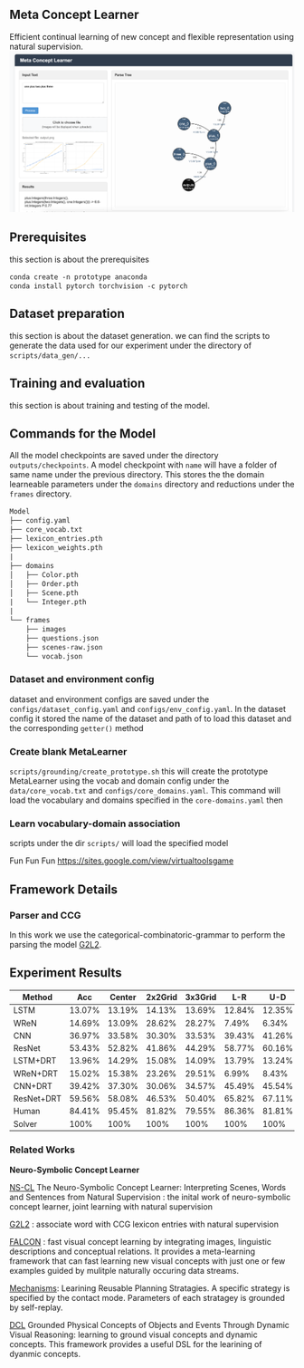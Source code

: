 
## Meta Concept Learner
Efficient continual learning of new concept and flexible representation using natural supervision.
![image](outputs/example.png)

## Prerequisites
this section is about the prerequisites

```
conda create -n prototype anaconda
conda install pytorch torchvision -c pytorch
```

## Dataset preparation
this section is about the dataset generation.
we can find the scripts to generate the data used for our experiment under the directory of 
`scripts/data_gen/...`


## Training and evaluation
this section is about training and testing of the model.

## Commands for the Model
All the model checkpoints are saved under the directory `outputs/checkpoints`. A model checkpoint with $\texttt{name}$ will have a folder of same name under the previous directory. This stores the the domain learneable parameters under the `domains` directory and reductions under the `frames` directory.
```
Model
├── config.yaml
├── core_vocab.txt
├── lexicon_entries.pth
├── lexicon_weights.pth
|
├── domains
│   ├── Color.pth
│   ├── Order.pth
│   ├── Scene.pth
|   └── Integer.pth
|
└── frames
    ├── images
    ├── questions.json
    ├── scenes-raw.json
    └── vocab.json
```
### Dataset and environment config
dataset and  environment configs are saved under the `configs/dataset_config.yaml` and `configs/env_config.yaml`. In the dataset config it stored the name of the dataset and path of to load this dataset and the corresponding $\texttt{getter()}$ method

### Create blank MetaLearner
`scripts/grounding/create_prototype.sh` this will create the prototype MetaLearner using the vocab and domain config under the `data/core_vocab.txt` and `configs/core_domains.yaml`. This command will load the vocabulary and domains specified in the  $\texttt{core-domains.yaml}$  then 

### Learn vocabulary-domain association
scripts under the dir `scripts/` will load the specified model

Fun Fun Fun
https://sites.google.com/view/virtualtoolsgame

## Framework Details

### Parser and CCG
In this work we use the categorical-combinatoric-grammar to perform the parsing the model [G2L2](https://proceedings.neurips.cc/paper_files/paper/2021/file/4158f6d19559955bae372bb00f6204e4-Paper.pdf).


## Experiment Results
| Method | Acc | Center | 2x2Grid | 3x3Grid | L-R | U-D | O-IC | O-IG |
|--------|-----|--------|---------|---------|-----|-----|------|------|
| LSTM | 13.07% | 13.19% | 14.13% | 13.69% | 12.84% | 12.35% | 12.15% | 12.99% |
| WReN | 14.69% | 13.09% | 28.62% | 28.27% | 7.49% | 6.34% | 8.38% | 10.56% |
| CNN | 36.97% | 33.58% | 30.30% | 33.53% | 39.43% | 41.26% | 43.20% | 37.54% |
| ResNet | 53.43% | 52.82% | 41.86% | 44.29% | 58.77% | 60.16% | 63.19% | 53.12% |
| LSTM+DRT | 13.96% | 14.29% | 15.08% | 14.09% | 13.79% | 13.24% | 13.99% | 13.29% |
| WReN+DRT | 15.02% | 15.38% | 23.26% | 29.51% | 6.99% | 8.43% | 8.93% | 12.35% |
| CNN+DRT | 39.42% | 37.30% | 30.06% | 34.57% | 45.49% | 45.54% | 45.93% | 37.54% |
| ResNet+DRT | 59.56% | 58.08% | 46.53% | 50.40% | 65.82% | 67.11% | 69.09% | 60.11% |
| Human | 84.41% | 95.45% | 81.82% | 79.55% | 86.36% | 81.81% | 86.36% | 81.81% |
| Solver | 100% | 100% | 100% | 100% | 100% | 100% | 100% | 100% |

### Related Works
**Neuro-Symbolic Concept Learner**

[NS-CL](https://arxiv.org/pdf/1904.12584) The Neuro-Symbolic Concept Learner: Interpreting Scenes, Words and Sentences from Natural Supervision : the inital work of neuro-symbolic concept learner, joint learning with natural supervision 

[G2L2](https://proceedings.neurips.cc/paper_files/paper/2021/file/4158f6d19559955bae372bb00f6204e4-Paper.pdf) : associate word with CCG lexicon entries with natural supervision 

[FALCON](https://arxiv.org/pdf/2203.16639) : fast visual concept learning by integrating images, linguistic descriptions and conceptual relations. It provides a meta-learning framework that can fast learning new visual concepts with just one or few examples guided by mulitple naturally occuring data streams.

[Mechanisms](https://arxiv.org/pdf/2311.03293): Learining Reusable Planning Stratagies. A specific strategy is specified by the contact mode. Parameters of each stratagey is grounded by self-replay.

[DCL](https://arxiv.org/pdf/2103.16564) Grounded Physical Concepts of Objects and Events Through Dynamic Visual Reasoning: learning to ground visual concepts and dynamic concepts. This framework provides a useful DSL for the learining of dyanmic concepts.